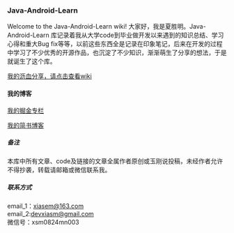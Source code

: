 ### Java-Android-Learn
Welcome to the Java-Android-Learn wiki! 大家好，我是夏胜明。Java-Android-Learn 库记录着我从大学code到毕业做开发以来遇到的知识总结、学习心得和重大Bug fix等等，以前这些东西全是记录在印象笔记，后来在开发的过程中学习了不少优秀的开源作品，也沉淀了不少知识，渐渐萌生了分享的想法，于是就诞生了这个库。<br/>

[我的沥血分享，请点击查看wiki](https://github.com/Xiasm/Java-Android-Learn/wiki)

#### 我的博客
[我的掘金专栏](https://juejin.im/user/583d8f7467f356006bbaa7e4)
<br/>

[我的简书博客](https://www.jianshu.com/u/0118cb80b772)
<br/>

##### 备注
本库中所有文章、code及链接的文章全属作者原创或玉刚说投稿，未经作者允许不得抄袭，转载请邮箱或微信联系我。<br/>
##### 联系方式
email_1：xiasem@163.com<br/>
email_2:devxiasm@gmail.com<br/>
微信号：xsm0824mn003
